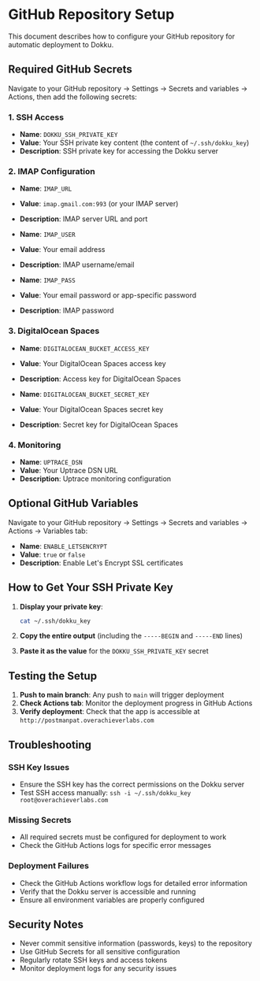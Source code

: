 # GitHub Repository Setup

This document describes how to configure your GitHub repository for automatic deployment to Dokku.

## Required GitHub Secrets

Navigate to your GitHub repository → Settings → Secrets and variables → Actions, then add the following secrets:

### 1. SSH Access
- **Name**: `DOKKU_SSH_PRIVATE_KEY`
- **Value**: Your SSH private key content (the content of `~/.ssh/dokku_key`)
- **Description**: SSH private key for accessing the Dokku server

### 2. IMAP Configuration
- **Name**: `IMAP_URL`
- **Value**: `imap.gmail.com:993` (or your IMAP server)
- **Description**: IMAP server URL and port

- **Name**: `IMAP_USER`
- **Value**: Your email address
- **Description**: IMAP username/email

- **Name**: `IMAP_PASS`
- **Value**: Your email password or app-specific password
- **Description**: IMAP password

### 3. DigitalOcean Spaces
- **Name**: `DIGITALOCEAN_BUCKET_ACCESS_KEY`
- **Value**: Your DigitalOcean Spaces access key
- **Description**: Access key for DigitalOcean Spaces

- **Name**: `DIGITALOCEAN_BUCKET_SECRET_KEY`
- **Value**: Your DigitalOcean Spaces secret key
- **Description**: Secret key for DigitalOcean Spaces

### 4. Monitoring
- **Name**: `UPTRACE_DSN`
- **Value**: Your Uptrace DSN URL
- **Description**: Uptrace monitoring configuration

## Optional GitHub Variables

Navigate to your GitHub repository → Settings → Secrets and variables → Actions → Variables tab:

- **Name**: `ENABLE_LETSENCRYPT`
- **Value**: `true` or `false`
- **Description**: Enable Let's Encrypt SSL certificates

## How to Get Your SSH Private Key

1. **Display your private key**:
   ```bash
   cat ~/.ssh/dokku_key
   ```

2. **Copy the entire output** (including the `-----BEGIN` and `-----END` lines)

3. **Paste it as the value** for the `DOKKU_SSH_PRIVATE_KEY` secret

## Testing the Setup

1. **Push to main branch**: Any push to `main` will trigger deployment
2. **Check Actions tab**: Monitor the deployment progress in GitHub Actions
3. **Verify deployment**: Check that the app is accessible at `http://postmanpat.overachieverlabs.com`

## Troubleshooting

### SSH Key Issues
- Ensure the SSH key has the correct permissions on the Dokku server
- Test SSH access manually: `ssh -i ~/.ssh/dokku_key root@overachieverlabs.com`

### Missing Secrets
- All required secrets must be configured for deployment to work
- Check the GitHub Actions logs for specific error messages

### Deployment Failures
- Check the GitHub Actions workflow logs for detailed error information
- Verify that the Dokku server is accessible and running
- Ensure all environment variables are properly configured

## Security Notes

- Never commit sensitive information (passwords, keys) to the repository
- Use GitHub Secrets for all sensitive configuration
- Regularly rotate SSH keys and access tokens
- Monitor deployment logs for any security issues
